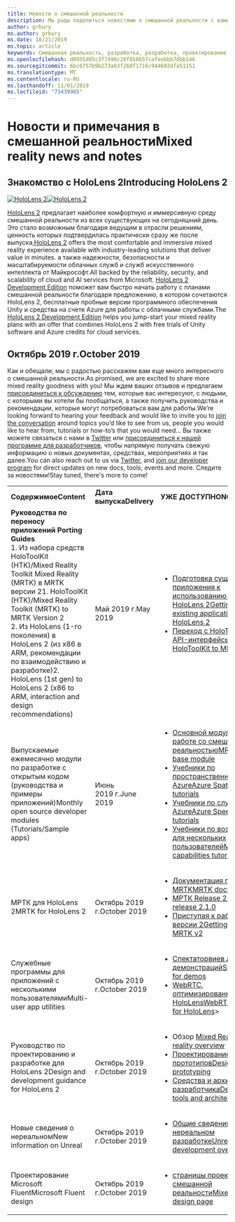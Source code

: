 ```yaml
---
title: Новости о смешанной реальности
description: Мы рады поделиться новостями о смешанной реальности с вами! Мы ждем ваших отзывов и хотели бы пригласить вас присоединиться к беседе.
author: grbury
ms.author: grbury
ms.date: 10/21/2019
ms.topic: article
keywords: Смешанная реальность, разработка, разработка, проектирование, HoloLens, службы Azure, Новости, HoloLens 2
ms.openlocfilehash: d0955d85c3f7496c28f858657cafeebbb7dbb146
ms.sourcegitcommit: 6bc6757b9b273a63f260f1716c944603dfa51151
ms.translationtype: MT
ms.contentlocale: ru-RU
ms.lasthandoff: 11/01/2019
ms.locfileid: "73439905"
---
```

# <a name="mixed-reality-news-and-notes"></a><span data-ttu-id="b13a7-105">Новости и примечания в смешанной реальности</span><span class="sxs-lookup"><span data-stu-id="b13a7-105">Mixed reality news and notes</span></span>

## <a name="introducing-hololens-2"></a><span data-ttu-id="b13a7-106">Знакомство с HoloLens 2</span><span class="sxs-lookup"><span data-stu-id="b13a7-106">Introducing HoloLens 2</span></span>

<span data-ttu-id="b13a7-107">[![HoloLens 2](images/hololens2.jpg)](https://www.microsoft.com/hololens/hardware)</span><span class="sxs-lookup"><span data-stu-id="b13a7-107">[![HoloLens 2](images/hololens2.jpg)](https://www.microsoft.com/hololens/hardware)</span></span>

<span data-ttu-id="b13a7-108">[HoloLens 2](https://www.microsoft.com/hololens/hardware) предлагает наиболее комфортную и иммерсивную среду смешанной реальности из всех существующих на сегодняшний день. Это стало возможным благодаря ведущим в отрасли решениям, ценность которых подтвердилась практически сразу же после выпуска,</span><span class="sxs-lookup"><span data-stu-id="b13a7-108">[HoloLens 2](https://www.microsoft.com/hololens/hardware) offers the most comfortable and immersive mixed reality experience available with industry-leading solutions that deliver value in minutes.</span></span> <span data-ttu-id="b13a7-109">а также надежности, безопасности и масштабируемости облачных служб и служб искусственного интеллекта от Майкрософт.</span><span class="sxs-lookup"><span data-stu-id="b13a7-109">All backed by the reliability, security, and scalability of cloud and AI services from Microsoft.</span></span> <span data-ttu-id="b13a7-110">[HoloLens 2 Development Edition](https://www.microsoft.com//hololens/developers) поможет вам быстро начать работу с планами смешанной реальности благодаря предложению, в котором сочетаются HoloLens 2, бесплатные пробные версии программного обеспечения Unity и средства на счете Azure для работы с облачными службами.</span><span class="sxs-lookup"><span data-stu-id="b13a7-110">The [HoloLens 2 Development Edition](https://www.microsoft.com//hololens/developers) helps you jump-start your mixed reality plans with an offer that combines HoloLens 2 with free trials of Unity software and Azure credits for cloud services.</span></span>

## <a name="october-2019"></a><span data-ttu-id="b13a7-111">Октябрь 2019 г.</span><span class="sxs-lookup"><span data-stu-id="b13a7-111">October 2019</span></span>

<span data-ttu-id="b13a7-112">Как и обещали, мы с радостью расскажем вам еще много интересного о смешанной реальности.</span><span class="sxs-lookup"><span data-stu-id="b13a7-112">As promised, we are excited to share more mixed reality goodness with you!</span></span> <span data-ttu-id="b13a7-113">Мы ждем ваших отзывов и предлагаем [присоединиться к обсуждению](https://holodevelopersslack.azurewebsites.net/) тем, которые вас интересуют, с людьми, с которыми вы хотели бы пообщаться, а также получить руководства и рекомендации, которые могут потребоваться вам для работы.</span><span class="sxs-lookup"><span data-stu-id="b13a7-113">We’re looking forward to hearing your feedback and would like to invite you to [join the conversation](https://holodevelopersslack.azurewebsites.net/) around topics you’d like to see from us, people you would like to hear from, tutorials or how-to’s that you would need…</span></span> <span data-ttu-id="b13a7-114">Вы также можете связаться с нами в [Twitter](https://twitter.com/MxdRealityDev) или [присоединиться к нашей программе для разработчиков](https://aka.ms/iwantmr), чтобы напрямую получать свежую информацию о новых документах, средствах, мероприятиях и так далее.</span><span class="sxs-lookup"><span data-stu-id="b13a7-114">You can also reach out to us via [Twitter](https://twitter.com/MxdRealityDev), and [join our developer program](https://aka.ms/iwantmr) for direct updates on new docs, tools, events and more.</span></span> <span data-ttu-id="b13a7-115">Следите за новостями!</span><span class="sxs-lookup"><span data-stu-id="b13a7-115">Stay tuned, there's more to come!</span></span>

<table>
<tr>
<th style="width: 400px; text-align:left;"><span data-ttu-id="b13a7-116">Содержимое</span><span class="sxs-lookup"><span data-stu-id="b13a7-116">Content</span></span></th><th style="width: 125px; text-align:left;"><span data-ttu-id="b13a7-117">Дата выпуска</span><span class="sxs-lookup"><span data-stu-id="b13a7-117">Delivery</span></span></th><th style="width: 125px; text-align:left;"><span data-ttu-id="b13a7-118">УЖЕ ДОСТУПНО</span><span class="sxs-lookup"><span data-stu-id="b13a7-118">NOW LIVE!</span></span></th>
</tr> 
<tr>
<td><span data-ttu-id="b13a7-119"><b>Руководства по переносу приложений</b> </span><span class="sxs-lookup"><span data-stu-id="b13a7-119"><b>Porting Guides</b> </span></span><br><span data-ttu-id="b13a7-120">1. Из набора средств HoloToolKit (HTK)/Mixed Reality Toolkit Mixed Reality (MRTK) в MRTK версии 2</span><span class="sxs-lookup"><span data-stu-id="b13a7-120">1. HoloToolKit (HTK)/Mixed Reality Toolkit (MRTK) to MRTK Version 2</span></span>
<br><span data-ttu-id="b13a7-121">2. Из HoloLens (1-го поколения) в HoloLens 2 (из x86 в ARM, рекомендации по взаимодействию и разработке)</span><span class="sxs-lookup"><span data-stu-id="b13a7-121">2. HoloLens (1st gen) to HoloLens 2 (x86 to ARM, interaction and design recommendations)</span></span>
</td></td><td><span data-ttu-id="b13a7-122">Май 2019 г.</span><span class="sxs-lookup"><span data-stu-id="b13a7-122">May 2019</span></span></td><td> <ul><li><span data-ttu-id="b13a7-123"><a href=https://docs.microsoft.com/windows/mixed-reality/mrtk-porting-guide>Подготовка существующего приложения к использованию с HoloLens 2</a></span><span class="sxs-lookup"><span data-stu-id="b13a7-123"><a href=https://docs.microsoft.com/windows/mixed-reality/mrtk-porting-guide>Getting your existing application ready for HoloLens 2</a></span></span><li><span data-ttu-id="b13a7-124"><a href=https://microsoft.github.io/MixedRealityToolkit-Unity/Documentation/HTKToMRTKPortingGuide.html>Переход с HoloToolKit на API-интерфейсы MRTK </a></span><span class="sxs-lookup"><span data-stu-id="b13a7-124"><a href=https://microsoft.github.io/MixedRealityToolkit-Unity/Documentation/HTKToMRTKPortingGuide.html>HoloToolKit to MRTK APIs</a></span></span></td>
</tr>
<tr>
<td><span data-ttu-id="b13a7-125">Выпускаемые ежемесячно модули по разработке с открытым кодом (руководства и примеры приложений)</span><span class="sxs-lookup"><span data-stu-id="b13a7-125">Monthly open source developer modules (Tutorials/Sample apps)</span></span></td><td><span data-ttu-id="b13a7-126">Июнь 2019 г.</span><span class="sxs-lookup"><span data-stu-id="b13a7-126">June 2019</span></span></td><td> <ul><li><span data-ttu-id="b13a7-127"><a href=https://docs.microsoft.com/windows/mixed-reality/mrlearning-base-ch1>Основной модуль обучения работе со смешанной реальностью</a></span><span class="sxs-lookup"><span data-stu-id="b13a7-127"><a href=https://docs.microsoft.com/windows/mixed-reality/mrlearning-base-ch1>MR learning base module</a></span></span><li><span data-ttu-id="b13a7-128"><a href=https://docs.microsoft.com/windows/mixed-reality/mrlearning-asa-ch1>Учебники по пространственной привязке Azure</a></span><span class="sxs-lookup"><span data-stu-id="b13a7-128"><a href=https://docs.microsoft.com/windows/mixed-reality/mrlearning-asa-ch1>Azure Spatial Anchors tutorials</a></span></span><li><span data-ttu-id="b13a7-129"><a href=https://docs.microsoft.com/windows/mixed-reality/mrlearning-speechsdk-ch1>Учебники по службам речи Azure</a></span><span class="sxs-lookup"><span data-stu-id="b13a7-129"><a href=https://docs.microsoft.com/windows/mixed-reality/mrlearning-speechsdk-ch1>Azure Speech Services tutorials</a></span></span><li><span data-ttu-id="b13a7-130"><a href=https://docs.microsoft.com/windows/mixed-reality/mrlearning-sharing(photon)-ch1>Учебники по возможностям для нескольких пользователей</a></span><span class="sxs-lookup"><span data-stu-id="b13a7-130"><a href=https://docs.microsoft.com/windows/mixed-reality/mrlearning-sharing(photon)-ch1>Multi-user capabilities tutorials</a></span></span></td>
</tr>
<tr>
<td><span data-ttu-id="b13a7-131">МРТК для HoloLens 2</span><span class="sxs-lookup"><span data-stu-id="b13a7-131">MRTK for HoloLens 2</span></span></td><td><span data-ttu-id="b13a7-132">Октябрь 2019 г.</span><span class="sxs-lookup"><span data-stu-id="b13a7-132">October 2019</span></span></td><td> <ul><li><span data-ttu-id="b13a7-133"><a href=https://microsoft.github.io/MixedRealityToolkit-Unity/Documentation/GettingStartedWithTheMRTK.html>Документация по MRTK</a></span><span class="sxs-lookup"><span data-stu-id="b13a7-133"><a href=https://microsoft.github.io/MixedRealityToolkit-Unity/Documentation/GettingStartedWithTheMRTK.html>MRTK docs</a></span></span><li><span data-ttu-id="b13a7-134"><a href=https://github.com/Microsoft/MixedRealityToolkit-Unity/releases>МРТК Release 2.1.0</a></span><span class="sxs-lookup"><span data-stu-id="b13a7-134"><a href=https://github.com/Microsoft/MixedRealityToolkit-Unity/releases>MRTK release 2.1.0</a></span></span><li><span data-ttu-id="b13a7-135"><a href=https://docs.microsoft.com/windows/mixed-reality/mrtk-getting-started>Приступая к работе с MRTK версии 2</a></span><span class="sxs-lookup"><span data-stu-id="b13a7-135"><a href=https://docs.microsoft.com/windows/mixed-reality/mrtk-getting-started>Getting started with MRTK v2</a></span></span></td>
</tr>
<tr>
<td><span data-ttu-id="b13a7-136">Служебные программы для приложений с несколькими пользователями</span><span class="sxs-lookup"><span data-stu-id="b13a7-136">Multi-user app utilities</span></span></td><td><span data-ttu-id="b13a7-137">Октябрь 2019 г.</span><span class="sxs-lookup"><span data-stu-id="b13a7-137">October 2019</span></span></td><td> <ul><li><span data-ttu-id="b13a7-138"><a href=https://docs.microsoft.com/windows/mixed-reality/spectator-view>Спектаторвиев для демонстраций</a></span><span class="sxs-lookup"><span data-stu-id="b13a7-138"><a href=https://docs.microsoft.com/windows/mixed-reality/spectator-view>SpectatorView for demos</a></span></span><li><span data-ttu-id="b13a7-139"><a href=https://github.com/microsoft/MixedReality-WebRTC>WebRTC, оптимизированный для> HoloLens</a></span><span class="sxs-lookup"><span data-stu-id="b13a7-139"><a href=https://github.com/microsoft/MixedReality-WebRTC>WebRTC optimized for HoloLens</a>></span></span></td>
</tr>
<tr>
<td><span data-ttu-id="b13a7-140">Руководство по проектированию и разработке для HoloLens 2</span><span class="sxs-lookup"><span data-stu-id="b13a7-140">Design and development guidance for HoloLens 2</span></span></td><td><span data-ttu-id="b13a7-141">Октябрь 2019 г.</span><span class="sxs-lookup"><span data-stu-id="b13a7-141">October 2019</span></span></td><td> <ul><li><span data-ttu-id="b13a7-142">Обзор <a href=https://docs.microsoft.com/windows/mixed-reality/>Mixed Reality</a></span><span class="sxs-lookup"><span data-stu-id="b13a7-142"><a href=https://docs.microsoft.com/windows/mixed-reality/>Mixed reality overview</a></span></span><li><span data-ttu-id="b13a7-143"><a href=https://docs.microsoft.com/windows/mixed-reality/design>Проектирование и создание прототипов</a></span><span class="sxs-lookup"><span data-stu-id="b13a7-143"><a href=https://docs.microsoft.com/windows/mixed-reality/design>Designing and prototyping</a></span></span><li><span data-ttu-id="b13a7-144"><a href=https://docs.microsoft.com/windows/mixed-reality/development>Средства и архитектура разработчика</a></span><span class="sxs-lookup"><span data-stu-id="b13a7-144"><a href=https://docs.microsoft.com/windows/mixed-reality/development>Developer tools and architecture</a></span></span></td>
</tr>
<tr>
  <td><span data-ttu-id="b13a7-145">Новые сведения о нереальном</span><span class="sxs-lookup"><span data-stu-id="b13a7-145">New information on Unreal</span></span></td><td><span data-ttu-id="b13a7-146">Октябрь 2019 г.</span><span class="sxs-lookup"><span data-stu-id="b13a7-146">October 2019</span></span></td><td> <ul><li><span data-ttu-id="b13a7-147"><a href=https://docs.microsoft.com/windows/mixed-reality/unreal-development-overview>Общие сведения о нереальном разработке</a></span><span class="sxs-lookup"><span data-stu-id="b13a7-147"><a href=https://docs.microsoft.com/windows/mixed-reality/unreal-development-overview>Unreal development overview</a></span></span></td>
</tr>
<tr>
  <td><span data-ttu-id="b13a7-148">Проектирование Microsoft Fluent</span><span class="sxs-lookup"><span data-stu-id="b13a7-148">Microsoft Fluent design</span></span></td><td><span data-ttu-id="b13a7-149">Октябрь 2019 г.</span><span class="sxs-lookup"><span data-stu-id="b13a7-149">October 2019</span></span></td><td> <ul><li><span data-ttu-id="b13a7-150"><a href=https://www.microsoft.com/design/fluent/>страницы проектирования смешанной реальности</a></span><span class="sxs-lookup"><span data-stu-id="b13a7-150"><a href=https://www.microsoft.com/design/fluent/>Mixed reality design page</a></span></span></td>
</tr>
</table>
